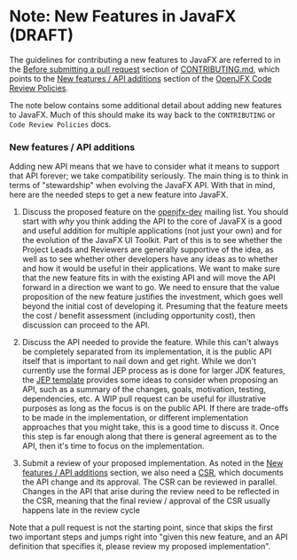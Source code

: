 # Note: New Features in JavaFX (DRAFT)

The guidelines for contributing a new features to JavaFX are referred to in the
[Before submitting a pull request](https://github.com/javafxports/openjdk-jfx/blob/develop/.github/CONTRIBUTING.md#before-submitting-a-pull-request)
section of [CONTRIBUTING.md](https://github.com/javafxports/openjdk-jfx/blob/develop/.github/CONTRIBUTING.md), which points to the
[New features / API additions](https://wiki.openjdk.java.net/display/OpenJFX/Code+Reviews#CodeReviews-NewFeaturesC.Newfeatures/APIadditions.)
section of the [OpenJFX Code Review Policies](https://wiki.openjdk.java.net/display/OpenJFX/Code+Reviews).

The note below contains some additional detail about adding new features to JavaFX. Much of this should make its way back to the
`CONTRIBUTING` or `Code Review Policies` docs.

### New features / API additions

Adding new API means that we have to consider what it means to support that API forever; we take compatibility seriously. The main
thing is to think in terms of "stewardship" when evolving the JavaFX API. With that in mind, here are the needed steps to get a new
feature into JavaFX.

1. Discuss the proposed feature on the [openjfx-dev](mailto:openjfx-dev@openjdk.java.net) mailing list.
You should start with _why_ you think
adding the API to the core of JavaFX is a good and useful addition for multiple applications (not just your own)
and for the evolution of the JavaFX UI Toolkit. Part of this is to see whether the Project Leads and Reviewers
are generally supportive of the idea, as well as to see whether other developers have any ideas as to whether
and how it would be useful in their applications. We want to make sure that the new feature fits in with the
existing API and will move the API forward in a direction we want to go. We need to ensure that the value
proposition of the new feature justifies the investment, which goes well beyond the initial cost of developing it.
Presuming that the feature meets the cost / benefit assessment (including opportunity cost), then discussion can
proceed to the API.

2. Discuss the API needed to provide the feature. While this can't always be completely separated from its
implementation, it is the public API itself that is important to nail down and get right. While we don't currently
use the formal JEP process as is done for larger JDK features, the [JEP template](http://openjdk.java.net/jeps/2)
provides some ideas to consider when proposing an API, such as a summary of the changes, goals, motivation, testing,
dependencies, etc. A WIP pull request can be useful for illustrative purposes as long as the focus is on the public API.
If there are trade-offs to be made in the implementation, or different implementation approaches that you might take,
this is a good time to discuss it. Once this step is far enough along that there is general agreement as to the API,
then it's time to focus on the implementation.

3. Submit a review of your proposed implementation. As noted in the
[New features / API additions](https://wiki.openjdk.java.net/display/OpenJFX/Code+Reviews#CodeReviews-NewFeaturesC.Newfeatures/APIadditions.)
section, we also need a [CSR](https://wiki.openjdk.java.net/display/csr/Main), which documents the API change and its approval.
The CSR can be reviewed in parallel. Changes in the API that arise during the review need to be reflected in the CSR, meaning
that the final review / approval of the CSR usually happens late in the review cycle

Note that a pull request is not the starting point, since that skips the first two important steps and jumps right into
"given this new feature, and an API definition that specifies it, please review my proposed implementation".
